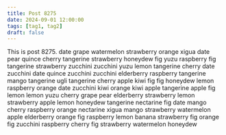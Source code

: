 ```yaml
---
title: Post 8275
date: 2024-09-01 12:00:00
tags: [tag1, tag2]
draft: false
---
```

This is post 8275.
date
grape
watermelon
strawberry
orange
xigua
date
pear
quince
cherry
tangerine
strawberry
honeydew
fig
yuzu
raspberry
fig
tangerine
strawberry
zucchini
zucchini
yuzu
lemon
tangerine
cherry
date
zucchini
date
quince
zucchini
zucchini
elderberry
raspberry
tangerine
mango
tangerine
ugli
tangerine
cherry
apple
kiwi
fig
fig
honeydew
lemon
raspberry
orange
date
zucchini
kiwi
orange
kiwi
apple
tangerine
apple
fig
lemon
lemon
yuzu
cherry
grape
pear
elderberry
strawberry
lemon
strawberry
apple
lemon
honeydew
tangerine
nectarine
fig
date
mango
cherry
raspberry
orange
nectarine
xigua
mango
strawberry
watermelon
apple
elderberry
orange
fig
raspberry
lemon
banana
strawberry
fig
orange
fig
zucchini
raspberry
cherry
fig
strawberry
watermelon
honeydew
